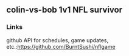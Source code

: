 ## colin-vs-bob 1v1 NFL survivor




### Links

github API for schedules, game updates, etc.:https://github.com/BurntSushi/nflgame
